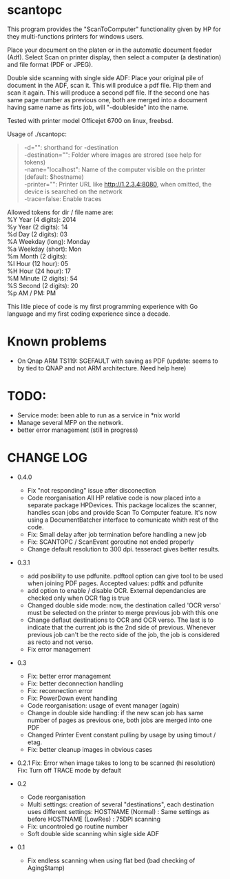scantopc
==========

This program provides the "ScanToComputer" functionality given by HP for they multi-functions printers for windows users.

Place your document on the platen or in the automatic document feeder (Adf). Select Scan on printer display, then select a computer (a destination) and file format (PDF or JPEG).

Double side scanning with single side ADF: 
Place your original pile of document in the ADF, scan it. This will produice a pdf file.
Flip them and scan it again. This will produce a second pdf file. If the second one has same page number as previous one, both are merged into a document having same name as firts job, will "-doubleside" into the name.



Tested with printer model Officejet 6700 on linux, freebsd.


Usage of ./scantopc:  
>   -d="": shorthand for -destination  
>   -destination="": Folder where images are strored (see help for tokens)  
>   -name="localhost": Name of the computer visible on the printer (default: $hostname)  
>   -printer="": Printer URL like http://1.2.3.4:8080, when omitted, the device is searched on the network  
>   -trace=false: Enable traces  

Allowed tokens for dir / file name are:  
	%Y  Year (4 digits):      2014  
	%y  Year (2 digits):      14	     
	%d  Day (2 digits):       03  
	%A  Weekday (long):       Monday  
	%a  Weekday (short):      Mon  
	%m  Month (2 digits):       
	%I  Hour (12 hour):       05  
	%H  Hour (24 hour):       17  
	%M  Minute (2 digits):    54  
	%S  Second (2 digits):    20  
	%p  AM / PM:              PM  


This litle piece of code is my first programming experience with Go language and my first coding experience since a decade.

# Known problems
- On Qnap ARM TS119:  SGEFAULT with saving as PDF (update: seems to by tied to QNAP and not ARM architecture. Need help here)

# TODO: 
- Service mode: been able to run as a service in *nix world
- Manage several MFP on the network.
- better error management (still in progress)

# CHANGE LOG
* 0.4.0
	- Fix "not responding" issue after disconection
	- Code reorganisation
		All HP relative code is now placed into a separate package HPDevices. This package localizes the scanner, handles scan jobs and provide Scan To Computer feature. It's now using a DocumentBatcher interface to comunicate whith rest of the code.
	- Fix: Small delay after job termination before handling a new job
	- Fix: SCANTOPC / ScanEvent goroutine not ended properly
	- Change default resolution to 300 dpi. tesseract gives better results. 	

* 0.3.1
	- add posibility to use pdfunite. pdftool option can give tool to be used when joining PDF pages. Accepted values: pdftk and pdfunite
	- add option to enable / disable OCR. External dependancies are checked only when OCR flag is true
	- Changed double side mode: now, the destination called 'OCR verso' must be selected on the printer to merge previous job with this one
	- Change deflaut destinations to OCR and OCR verso. The last is to indicate that the current job is the 2nd side of previous. Whenever  previous job can't be the recto side of the job, the job is considered as recto and not verso. 
	- Fix error management 
* 0.3
	- Fix: better error management 
	- Fix: better deconnection handling  
	- Fix: reconnection error  
	- Fix: PowerDown event handling  
	- Code reorganisation: usage of event manager (again)  
	- Change in double side handling: if the new scan job has same number of pages as previous one, both jobs are merged into one PDF  
	- Changed Printer Event constant pulling by usage by using timout / etag.  
	- Fix: better cleanup images in obvious cases
	 
* 0.2.1
	Fix: Error when image takes to long to be scanned (hi resolution)
	Fix: Turn off TRACE mode by default 
* 0.2
	- Code reorganisation
	- Multi settings: creation of several "destinations", each destination uses different settings:
		HOSTNAME (Normal) : Same settings as before
		HOSTNAME (LowRes) : 75DPI scanning 
	- Fix: uncontroled go routine number
	- Soft double side scanning whin sigle side ADF
* 0.1
	- Fix endless scanning when using flat bed (bad checking of AgingStamp)

